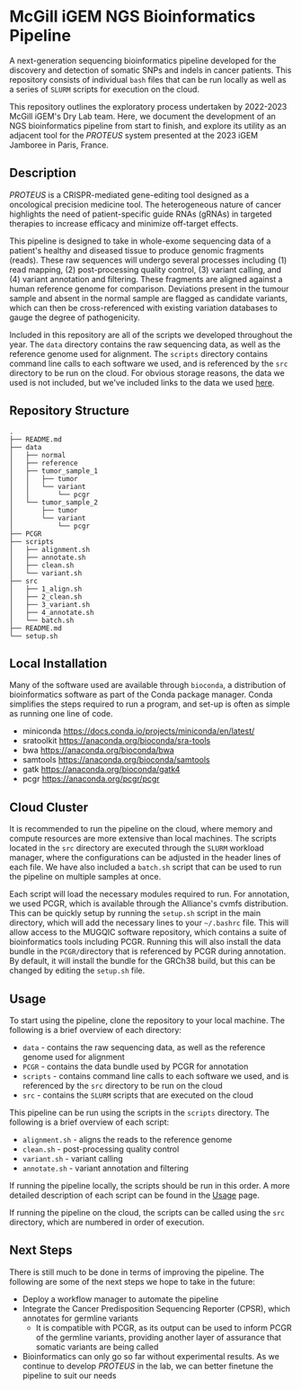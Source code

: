 # McGill iGEM NGS Bioinformatics Pipeline
A next-generation sequencing bioinformatics pipeline developed for the discovery and detection of somatic SNPs and indels in cancer patients. This repository consists of individual `bash` files that can be run locally as well as a series of `SLURM` scripts for execution on the cloud.

This repository outlines the exploratory process undertaken by 2022-2023 McGill iGEM's Dry Lab team. Here, we document the development of an NGS bioinformatics pipeline from start to finish, and explore its utility as an adjacent tool for the <i>PROTEUS</i> system presented at the 2023 iGEM Jamboree in Paris, France.

## Description

<i>PROTEUS</i> is a CRISPR-mediated gene-editing tool designed as a oncological precision medicine tool. The heterogeneous nature of cancer highlights the need of patient-specific guide RNAs (gRNAs) in targeted therapies to increase efficacy and minimize off-target effects. 

This pipeline is designed to take in whole-exome sequencing data of a patient's healthy and diseased tissue to produce genomic fragments (reads). These raw sequences will undergo several processes including (1) read mapping, (2) post-processing quality control, (3) variant calling, and (4) variant annotation and filtering. These fragments are aligned against a human reference genome for comparison. Deviations present in the tumour sample and absent in the normal sample are flagged as candidate variants, which can then be cross-referenced with existing variation databases to gauge the degree of pathogenicity.

Included in this repository are all of the scripts we developed throughout the year. The `data` directory contains the raw sequencing data, as well as the reference genome used for alignment. The `scripts` directory contains command line calls to each software we used, and is referenced by the `src` directory to be run on the cloud. For obvious storage reasons, the data we used is not included, but we've included links to the data we used [here](4.-References.md).

## Repository Structure
```
.
├── README.md
├── data
│   ├── normal
│   ├── reference
│   ├── tumor_sample_1
│   │   ├── tumor
│   │   └── variant
│   │       └── pcgr
│   └── tumor_sample_2
│       ├── tumor
│       └── variant
│           └── pcgr
├── PCGR
├── scripts
│   ├── alignment.sh
│   ├── annotate.sh
│   ├── clean.sh
│   └── variant.sh
├── src
│   ├── 1_align.sh
│   ├── 2_clean.sh
│   ├── 3_variant.sh
│   ├── 4_annotate.sh
│   └── batch.sh
├── README.md
└── setup.sh
  ```

## Local Installation
Many of the software used are available through `bioconda`, a distribution of bioinformatics software as part of the Conda package manager. Conda simplifies the steps required to run a program, and set-up is often as simple as running one line of code.

- miniconda https://docs.conda.io/projects/miniconda/en/latest/
- sratoolkit https://anaconda.org/bioconda/sra-tools
- bwa https://anaconda.org/bioconda/bwa
- samtools https://anaconda.org/bioconda/samtools
- gatk https://anaconda.org/bioconda/gatk4
- pcgr https://anaconda.org/pcgr/pcgr 

## Cloud Cluster

It is recommended to run the pipeline on the cloud, where memory and compute resources are more extensive than local machines. The scripts located in the `src` directory are executed through the `SLURM` workload manager, where the configurations can be adjusted in the header lines of each file. We have also included a `batch.sh` script that can be used to run the pipeline on multiple samples at once.

Each script will load the necessary modules required to run. For annotation, we used PCGR, which is available through the Alliance's cvmfs distribution. This can be quickly setup by running the `setup.sh` script in the main directory, which will add the necessary lines to your `~/.bashrc` file. This will allow access to the MUGQIC software repository, which contains a suite of bioinformatics tools including PCGR. Running this will also install the data bundle in the `PCGR/`directory that is referenced by PCGR during annotation. By default, it will install the bundle for the GRCh38 build, but this can be changed by editing the `setup.sh` file.

## Usage
To start using the pipeline, clone the repository to your local machine. The following is a brief overview of each directory:

- `data` - contains the raw sequencing data, as well as the reference genome used for alignment
- `PCGR` - contains the data bundle used by PCGR for annotation
- `scripts` - contains command line calls to each software we used, and is referenced by the `src` directory to be run on the cloud
- `src` - contains the `SLURM` scripts that are executed on the cloud

This pipeline can be run using the scripts in the `scripts` directory. The following is a brief overview of each script:

- `alignment.sh` - aligns the reads to the reference genome
- `clean.sh` - post-processing quality control
- `variant.sh` - variant calling
- `annotate.sh` - variant annotation and filtering

If running the pipeline locally, the scripts should be run in this order. A more detailed description of each script can be found in the [Usage](2.-Usage.md) page.

If running the pipeline on the cloud, the scripts can be called using the `src` directory, which are numbered in order of execution.

## Next Steps

There is still much to be done in terms of improving the pipeline. The following are some of the next steps we hope to take in the future:

- Deploy a workflow manager to automate the pipeline
- Integrate the Cancer Predisposition Sequencing Reporter (CPSR), which annotates for germline variants
  - It is compatible with PCGR, as its output can be used to inform PCGR of the germline variants, providing another layer of assurance that somatic variants are being called
- Bioinformatics can only go so far without experimental results. As we continue to develop <i>PROTEUS</i> in the lab, we can better finetune the pipeline to suit our needs